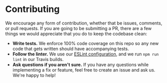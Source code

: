 # Contributing

We encourage any form of contribution, whether that be issues, comments, or pull requests. If you are going to be submitting a PR, there are a few things we would appreciate that you do to keep the codebase clean:

* **Write tests.** We enforce 100% code coverage on this repo so any new code that gets written should have accompanying tests.
* **Follow the linter.** We use our [ESLint configuration](https://github.com/lob/eslint-config-lob), and we run `npm run lint` in our Travis builds.
* **Ask questions if you aren't sure.** If you have any questions while implementing a fix or feature, feel free to create an issue and ask us. We're happy to help!

